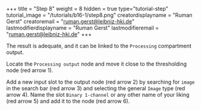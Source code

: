 +++
title = "Step 8"
weight = 8
hidden = true
type="tutorial-step"
tutorial_image = "/tutorials/b16-1/step8.png"
creatordisplayname = "Ruman Gerst"
creatoremail = "ruman.gerst@leibniz-hki.de"
lastmodifierdisplayname = "Ruman Gerst"
lastmodifieremail = "ruman.gerst@leibniz-hki.de"
+++

The result is adequate, and it can be linked to the `Processing` compartment output. 

Locate the `Processing output` node and move it close to the thresholding node (red arrow 1). 

Add a new input slot to the output node (red arrow 2) by searching for `image` in the search bar (red arrow 3) and selecting the general `Image` type (red arrow 4). Name the slot `Binary 1-channel` or any other name of your liking (red arrow 5) and add it to the node (red arrow 6). 


